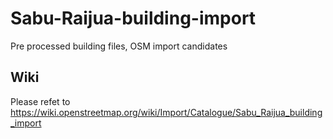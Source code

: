 # Sabu-Raijua-building-import
Pre processed building files, OSM import candidates
## Wiki
Please refet to https://wiki.openstreetmap.org/wiki/Import/Catalogue/Sabu_Raijua_building_import
